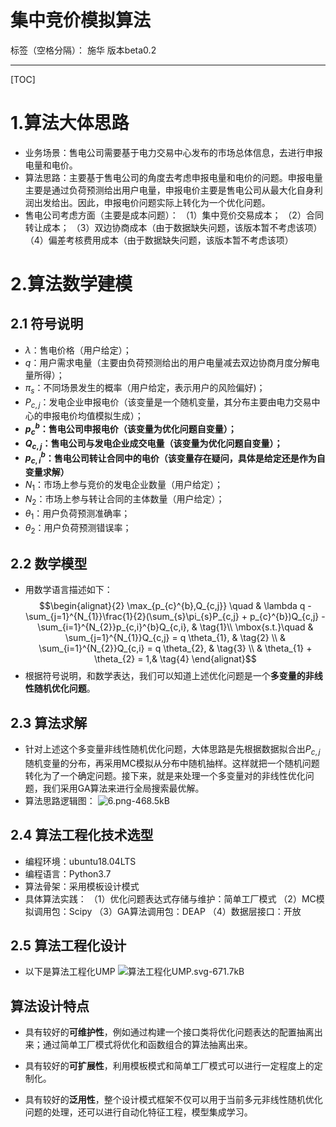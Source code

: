 # 集中竞价模拟算法

标签（空格分隔）： 施华 版本beta0.2

---

[TOC]
# **1.算法大体思路**
+ 业务场景：售电公司需要基于电力交易中心发布的市场总体信息，去进行申报电量和电价。
+ 算法思路：主要基于售电公司的角度去考虑申报电量和电价的问题。申报电量主要是通过负荷预测给出用户电量，申报电价主要是售电公司从最大化自身利润出发给出。因此，申报电价问题实际上转化为一个优化问题。
+ 售电公司考虑方面（主要是成本问题）：
（1）集中竞价交易成本；
（2）合同转让成本；
（3）双边协商成本（由于数据缺失问题，该版本暂不考虑该项）
（4）偏差考核费用成本（由于数据缺失问题，该版本暂不考虑该项）

# **2.算法数学建模**
## **2.1 符号说明**
+ $\lambda$：售电价格（用户给定）；
+ $q$：用户需求电量（主要由负荷预测给出的用户电量减去双边协商月度分解电量所得）；
+ $\pi_{s}$：不同场景发生的概率（用户给定，表示用户的风险偏好)；
+ $P_{c,j}$：发电企业申报电价（该变量是一个随机变量，其分布主要由电力交易中心的申报电价均值模拟生成）；
+ **$p_{c}^{b}$：售电公司申报电价（该变量为优化问题自变量）；**
+ **$Q_{c,j}$：售电公司与发电企业成交电量（该变量为优化问题自变量）；**
+ **$p_{c,i}^{b}$：售电公司转让合同中的电价（该变量存在疑问，具体是给定还是作为自变量求解）**
+ $N_{1}$：市场上参与竞价的发电企业数量（用户给定）；
+ $N_{2}$：市场上参与转让合同的主体数量（用户给定）；
+ $\theta_{1}$：用户负荷预测准确率；
+ $\theta_{2}$：用户负荷预测错误率；

## **2.2 数学模型**
+ 用数学语言描述如下： 
$$\begin{alignat}{2}
\max_{p_{c}^{b},Q_{c,j}} \quad & \lambda q - \sum_{j=1}^{N_{1}}\frac{1}{2}(\sum_{s}\pi_{s}P_{c,j} + p_{c}^{b})Q_{c,j} - \sum_{i=1}^{N_{2}}p_{c,i}^{b}Q_{c,i}, & \tag{1}\\
\mbox{s.t.}\quad & \sum_{j=1}^{N_{1}}Q_{c,j} = q \theta_{1}, & \tag{2} \\
& \sum_{i=1}^{N_{2}}Q_{c,i} = q \theta_{2}, & \tag{3} \\
& \theta_{1} + \theta_{2} = 1,& \tag{4}
\end{alignat}$$
+ 根据符号说明，和数学表达，我们可以知道上述优化问题是一个**多变量的非线性随机优化问题**。

## **2.3 算法求解**
+ 针对上述这个多变量非线性随机优化问题，大体思路是先根据数据拟合出$P_{c,j}$随机变量的分布，再采用MC模拟从分布中随机抽样。这样就把一个随机问题转化为了一个确定问题。接下来，就是来处理一个多变量对的非线性优化问题，我们采用GA算法来进行全局搜索最优解。
+ 算法思路逻辑图：
![6.png-468.5kB][1]

## **2.4 算法工程化技术选型**
+ 编程环境：ubuntu18.04LTS
+ 编程语言：Python3.7
+ 算法骨架：采用模板设计模式
+ 具体算法实践：
（1）优化问题表达式存储与维护：简单工厂模式
（2）MC模拟调用包：Scipy
（3）GA算法调用包：DEAP
（4）数据层接口：开放

## **2.5 算法工程化设计**
+ 以下是算法工程化UMP
![算法工程化UMP.svg-671.7kB][2]

## **算法设计特点**
+ 具有较好的**可维护性**，例如通过构建一个接口类将优化问题表达的配置抽离出来；通过简单工厂模式将优化和函数组合的算法抽离出来。
+ 具有较好的**可扩展性**，利用模板模式和简单工厂模式可以进行一定程度上的定制化。
+ 具有较好的**泛用性**，整个设计模式框架不仅可以用于当前多元非线性随机优化问题的处理，还可以进行自动化特征工程，模型集成学习。


  [1]: http://static.zybuluo.com/tulip0216/5pr0dp703kwszw5iynn6f1zi/6.png
  [2]: http://static.zybuluo.com/tulip0216/9z9e8zqtsetbdppcye7anr2x/%E7%AE%97%E6%B3%95%E5%B7%A5%E7%A8%8B%E5%8C%96UMP.svg